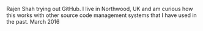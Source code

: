 Rajen Shah trying out GitHub.
I live in Northwood, UK and am curious how this works
with other source code management systems that I have
used in the past.
March 2016
